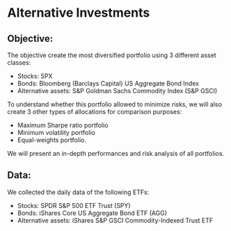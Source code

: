 # Alternative Investments

## Objective:

The objective create the most diversified portfolio using 3 different asset classes:
* Stocks: SPX
* Bonds: Bloomberg (Barclays Capital) US Aggregate Bond Index
* Alternative assets: S&P Goldman Sachs Commodity Index (S&P GSCI)
        
To understand whether this portfolio allowed to minimize risks, we will also create 3 other types of allocations for comparison purposes: 
       
* Maximum Sharpe ratio portfolio 
* Minimum volatility portfolio 
* Equal-weights portfolio. 
        
We will present an in-depth performances and risk analysis of all portfolios. 

## Data:

We collected the daily data of the following ETFs:

* Stocks: SPDR S&P 500 ETF Trust (SPY)
* Bonds: iShares Core US Aggregate Bond ETF (AGG)
* Alternative assets: iShares S&P GSCI Commodity-Indexed Trust ETF

